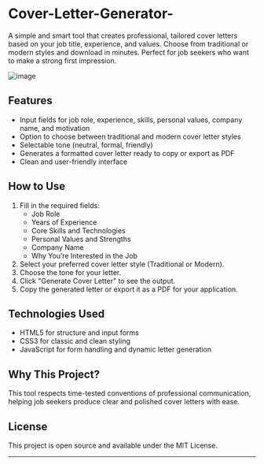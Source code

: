 # Cover-Letter-Generator-
A simple and smart tool that creates professional, tailored cover letters based on your job title, experience, and values. Choose from traditional or modern styles and download in minutes. Perfect for job seekers who want to make a strong first impression.

![image](https://github.com/user-attachments/assets/e500f99a-fa7d-41a1-a630-d1e275af37f2)

## Features

- Input fields for job role, experience, skills, personal values, company name, and motivation
- Option to choose between traditional and modern cover letter styles
- Selectable tone (neutral, formal, friendly)
- Generates a formatted cover letter ready to copy or export as PDF
- Clean and user-friendly interface

## How to Use

1. Fill in the required fields:
   - Job Role
   - Years of Experience
   - Core Skills and Technologies
   - Personal Values and Strengths
   - Company Name
   - Why You’re Interested in the Job
2. Select your preferred cover letter style (Traditional or Modern).
3. Choose the tone for your letter.
4. Click "Generate Cover Letter" to see the output.
5. Copy the generated letter or export it as a PDF for your application.

## Technologies Used

- HTML5 for structure and input forms
- CSS3 for classic and clean styling
- JavaScript for form handling and dynamic letter generation

## Why This Project?

This tool respects time-tested conventions of professional communication, helping job seekers produce clear and polished cover letters with ease.

## License

This project is open source and available under the MIT License.

---
